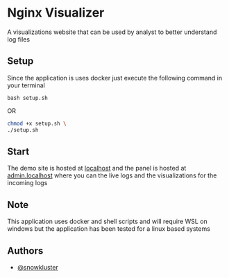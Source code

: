 # Nginx Visualizer

A visualizations website that can be used by analyst to better understand log files

## Setup

Since the application is uses docker just execute the following command in your terminal

`bash setup.sh` 

OR

```sh
chmod +x setup.sh \
./setup.sh 
```

## Start

The demo site is hosted at [localhost](http://localhost) and the panel is hosted at [admin.localhost](http://admin.localhost) where you can the live logs and the visualizations for the incoming logs

## Note

This application uses docker and shell scripts and will require WSL on windows but the application has been tested for a linux based systems

## Authors

- [@snowkluster](https://github.com/snowkluster)